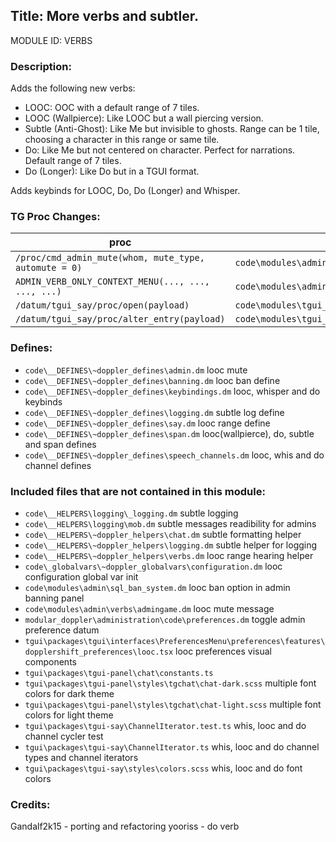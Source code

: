 ## Title: More verbs and subtler.

MODULE ID: VERBS

### Description:

Adds the following new verbs:
- LOOC: OOC with a default range of 7 tiles.
- LOOC (Wallpierce): Like LOOC but a wall piercing version.
- Subtle (Anti-Ghost): Like Me but invisible to ghosts. Range can be 1 tile, choosing a character in this range or same tile.
- Do: Like Me but not centered on character. Perfect for narrations. Default range of 7 tiles.
- Do (Longer): Like Do but in a TGUI format.

Adds keybinds for LOOC, Do, Do (Longer) and Whisper.

### TG Proc Changes:

| proc                                                  | file                                          |
| ----------------------------------------------------- | --------------------------------------------- |
| `/proc/cmd_admin_mute(whom, mute_type, automute = 0)` | `code\modules\admin\verbs\admin.dm`           |
| `ADMIN_VERB_ONLY_CONTEXT_MENU(..., ..., ..., ...)`    | `code\modules\admin\verbs\admingame.dm`       |
| `/datum/tgui_say/proc/open(payload)`                  | `code\modules\tgui_input\say_modal\modal.dm`  |
| `/datum/tgui_say/proc/alter_entry(payload)`           | `code\modules\tgui_input\say_modal\speech.dm` |

### Defines:

- `code\__DEFINES\~doppler_defines\admin.dm` looc mute
- `code\__DEFINES\~doppler_defines\banning.dm` looc ban define
- `code\__DEFINES\~doppler_defines\keybindings.dm` looc, whisper and do keybinds
- `code\__DEFINES\~doppler_defines\logging.dm` subtle log define
- `code\__DEFINES\~doppler_defines\say.dm` looc range define
- `code\__DEFINES\~doppler_defines\span.dm` looc(wallpierce), do, subtle and span defines
- `code\__DEFINES\~doppler_defines\speech_channels.dm` looc, whis and do channel defines


### Included files that are not contained in this module:

- `code\__HELPERS\logging\_logging.dm` subtle logging
- `code\__HELPERS\logging\mob.dm` subtle messages readibility for admins
- `code\__HELPERS\~doppler_helpers\chat.dm` subtle formatting helper
- `code\__HELPERS\~doppler_helpers\logging.dm` subtle helper for logging
- `code\__HELPERS\~doppler_helpers\verbs.dm` looc range hearing helper
- `code\_globalvars\~doppler_globalvars\configuration.dm` looc configuration global var init
- `code\modules\admin\sql_ban_system.dm` looc ban option in admin banning panel
- `code\modules\admin\verbs\admingame.dm` looc mute message
- `modular_doppler\administration\code\preferences.dm` toggle admin preference datum
- `tgui\packages\tgui\interfaces\PreferencesMenu\preferences\features\dopplershift_preferences\looc.tsx` looc preferences visual components
- `tgui\packages\tgui-panel\chat\constants.ts`
- `tgui\packages\tgui-panel\styles\tgchat\chat-dark.scss` multiple font colors for dark theme
- `tgui\packages\tgui-panel\styles\tgchat\chat-light.scss` multiple font colors for light theme
- `tgui\packages\tgui-say\ChannelIterator.test.ts` whis, looc and do channel cycler test
- `tgui\packages\tgui-say\ChannelIterator.ts` whis, looc and do channel types and channel iterators
- `tgui\packages\tgui-say\styles\colors.scss` whis, looc and do font colors

### Credits:
Gandalf2k15 - porting and refactoring
yooriss - do verb
